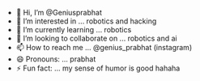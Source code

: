 - 👋 Hi, I’m @Geniusprabhat
- 👀 I’m interested in ... robotics and hacking
- 🌱 I’m currently learning ... robotics
- 💞️ I’m looking to collaborate on ... robotics and ai
- 📫 How to reach me ... @genius_prabhat (instagram)
- 😄 Pronouns: ... prabhat
- ⚡ Fun fact: ... my sense of humor is good hahaha

<!---
Geniusprabhat/Geniusprabhat is a ✨ special ✨ repository because its `README.md` (this file) appears on your GitHub profile.
You can click the Preview link to take a look at your changes.
--->
